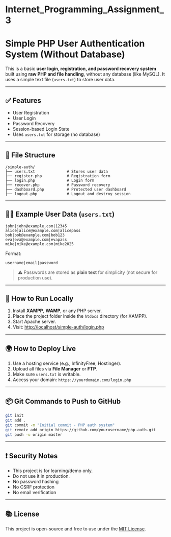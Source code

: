 # Internet_Programming_Assignment_3
# Simple PHP User Authentication System (Without Database)

This is a basic **user login, registration, and password recovery system** built using **raw PHP and file handling**, without any database (like MySQL). It uses a simple text file (`users.txt`) to store user data.

---

## ✅ Features

- User Registration
- User Login
- Password Recovery
- Session-based Login State
- Uses `users.txt` for storage (no database)

---

## 📁 File Structure

```
/simple-auth/
├── users.txt              # Stores user data
├── register.php           # Registration form
├── login.php              # Login form
├── recover.php            # Password recovery
├── dashboard.php          # Protected user dashboard
├── logout.php             # Logout and destroy session
```

---

## 🧑‍💻 Example User Data (`users.txt`)

```
john|john@example.com|12345
alice|alice@example.com|alicepass
bob|bob@example.com|bob123
eva|eva@example.com|evapass
mike|mike@example.com|mike2025
```

Format:
```
username|email|password
```

> ⚠️ Passwords are stored as **plain text** for simplicity (not secure for production use).

---

## 🚀 How to Run Locally

1. Install **XAMPP**, **WAMP**, or any PHP server.
2. Place the project folder inside the `htdocs` directory (for XAMPP).
3. Start Apache server.
4. Visit: [http://localhost/simple-auth/login.php](http://localhost/simple-auth/login.php)

---

## 🌍 How to Deploy Live

1. Use a hosting service (e.g., InfinityFree, Hostinger).
2. Upload all files via **File Manager** or **FTP**.
3. Make sure `users.txt` is writable.
4. Access your domain: `https://yourdomain.com/login.php`

---

## 📦 Git Commands to Push to GitHub

```bash
git init
git add .
git commit -m "Initial commit - PHP auth system"
git remote add origin https://github.com/yourusername/php-auth.git
git push -u origin master
```

---

## ❗ Security Notes

- This project is for learning/demo only.
- Do not use it in production.
- No password hashing
- No CSRF protection
- No email verification

---

## 📚 License

This project is open-source and free to use under the [MIT License](LICENSE).
